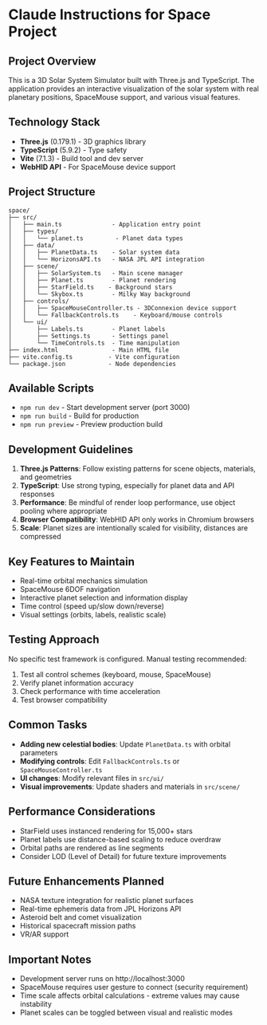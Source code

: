 # Claude Instructions for Space Project

## Project Overview
This is a 3D Solar System Simulator built with Three.js and TypeScript. The application provides an interactive visualization of the solar system with real planetary positions, SpaceMouse support, and various visual features.

## Technology Stack
- **Three.js** (0.179.1) - 3D graphics library
- **TypeScript** (5.9.2) - Type safety
- **Vite** (7.1.3) - Build tool and dev server
- **WebHID API** - For SpaceMouse device support

## Project Structure
```
space/
├── src/
│   ├── main.ts              - Application entry point
│   ├── types/
│   │   └── planet.ts         - Planet data types
│   ├── data/
│   │   ├── PlanetData.ts    - Solar system data
│   │   └── HorizonsAPI.ts   - NASA JPL API integration
│   ├── scene/
│   │   ├── SolarSystem.ts   - Main scene manager
│   │   ├── Planet.ts        - Planet rendering
│   │   ├── StarField.ts    - Background stars
│   │   └── Skybox.ts        - Milky Way background
│   ├── controls/
│   │   ├── SpaceMouseController.ts - 3DConnexion device support
│   │   └── FallbackControls.ts    - Keyboard/mouse controls
│   └── ui/
│       ├── Labels.ts        - Planet labels
│       ├── Settings.ts      - Settings panel
│       └── TimeControls.ts  - Time manipulation
├── index.html               - Main HTML file
├── vite.config.ts          - Vite configuration
└── package.json            - Node dependencies
```

## Available Scripts
- `npm run dev` - Start development server (port 3000)
- `npm run build` - Build for production
- `npm run preview` - Preview production build

## Development Guidelines
1. **Three.js Patterns**: Follow existing patterns for scene objects, materials, and geometries
2. **TypeScript**: Use strong typing, especially for planet data and API responses
3. **Performance**: Be mindful of render loop performance, use object pooling where appropriate
4. **Browser Compatibility**: WebHID API only works in Chromium browsers
5. **Scale**: Planet sizes are intentionally scaled for visibility, distances are compressed

## Key Features to Maintain
- Real-time orbital mechanics simulation
- SpaceMouse 6DOF navigation
- Interactive planet selection and information display
- Time control (speed up/slow down/reverse)
- Visual settings (orbits, labels, realistic scale)

## Testing Approach
No specific test framework is configured. Manual testing recommended:
1. Test all control schemes (keyboard, mouse, SpaceMouse)
2. Verify planet information accuracy
3. Check performance with time acceleration
4. Test browser compatibility

## Common Tasks
- **Adding new celestial bodies**: Update `PlanetData.ts` with orbital parameters
- **Modifying controls**: Edit `FallbackControls.ts` or `SpaceMouseController.ts`
- **UI changes**: Modify relevant files in `src/ui/`
- **Visual improvements**: Update shaders and materials in `src/scene/`

## Performance Considerations
- StarField uses instanced rendering for 15,000+ stars
- Planet labels use distance-based scaling to reduce overdraw
- Orbital paths are rendered as line segments
- Consider LOD (Level of Detail) for future texture improvements

## Future Enhancements Planned
- NASA texture integration for realistic planet surfaces
- Real-time ephemeris data from JPL Horizons API
- Asteroid belt and comet visualization
- Historical spacecraft mission paths
- VR/AR support

## Important Notes
- Development server runs on http://localhost:3000
- SpaceMouse requires user gesture to connect (security requirement)
- Time scale affects orbital calculations - extreme values may cause instability
- Planet scales can be toggled between visual and realistic modes